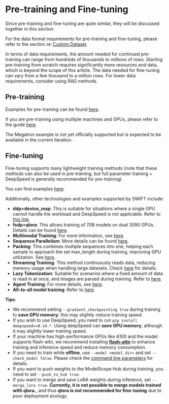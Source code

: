 # Pre-training and Fine-tuning

Since pre-training and fine-tuning are quite similar, they will be discussed together in this section.

For the data format requirements for pre-training and fine-tuning, please refer to the section on [Custom Dataset](../Customization/Custom-dataset.md).

In terms of data requirements, the amount needed for continued pre-training can range from hundreds of thousands to millions of rows. Starting pre-training from scratch requires significantly more resources and data, which is beyond the scope of this article.
The data needed for fine-tuning can vary from a few thousand to a million rows. For lower data requirements, consider using RAG methods.

## Pre-training

Examples for pre-training can be found [here](https://github.com/modelscope/swift/blob/main/examples/train/pt/train.sh).

If you are pre-training using multiple machines and GPUs, please refer to the guide [here](https://github.com/modelscope/swift/blob/main/examples/train/multi-node).

The Megatron example is not yet officially supported but is expected to be available in the current iteration.

## Fine-tuning

Fine-tuning supports many lightweight training methods (note that these methods can also be used in pre-training, but full parameter training + DeepSpeed is generally recommended for pre-training).

You can find examples [here](https://github.com/modelscope/swift/blob/main/examples/train/tuners).

Additionally, other technologies and examples supported by SWIFT include:

- **ddp+device_map**: This is suitable for situations where a single GPU cannot handle the workload and DeepSpeed is not applicable. Refer to [this link](https://github.com/modelscope/swift/blob/main/examples/train/ddp_device_map/train.sh).
- **fsdp+qlora**: This allows training of 70B models on dual 3090 GPUs. Details can be found [here](https://github.com/modelscope/swift/blob/main/examples/train/fsdp_qlora/train.sh).
- **Multimodal Training**: For more information, see [here](https://github.com/modelscope/swift/blob/main/examples/train/multimodal).
- **Sequence Parallelism**: More details can be found [here](https://github.com/modelscope/swift/blob/main/examples/train/sequence_parallel).
- **Packing**: This combines multiple sequences into one, helping each sample to approach the set max_length during training, improving GPU utilization. See [here](https://github.com/modelscope/swift/blob/main/examples/train/packing/train.sh).
- **Streaming Training**: This method continuously reads data, reducing memory usage when handling large datasets. Check [here](https://github.com/modelscope/swift/blob/main/examples/train/streaming/train.sh) for details.
- **Lazy Tokenization**: Suitable for scenarios where a fixed amount of data is read in at once, and images are parsed during training. Refer to [here](https://github.com/modelscope/swift/blob/main/examples/train/lazy_tokenize/train.sh).
- **Agent Training**: For more details, see [here](https://github.com/modelscope/swift/blob/main/examples/train/agent).
- **All-to-all model training**: Refer to [here](https://github.com/modelscope/swift/blob/main/examples/train/all_to_all)

**Tips**:

- We recommend setting `--gradient_checkpointing true` during training to **save GPU memory**; this may slightly reduce training speed.
- If you wish to use DeepSpeed, you need to run `pip install deepspeed==0.14.*`. Using deepSpeed can **save GPU memory**, although it may slightly lower training speed.
- If your machine has high-performance GPUs like A100 and the model supports flash-attn, we recommend installing [**flash-attn**](https://github.com/Dao-AILab/flash-attention) to enhance training and inference speed and reduce memory consumption.
- If you need to train while **offline**, use `--model <model_dir>` and set `--check_model false`. Please check the [command line parameters](Commend-line-parameters.md) for details.
- If you want to push weights to the ModelScope Hub during training, you need to set `--push_to_hub true`.
- If you want to merge and save LoRA weights during inference, set `--merge_lora true`. **Currently, it is not possible to merge models trained with qlora.**, and thus **qlora is not recommended for fine-tuning** due to poor deployment ecology.
